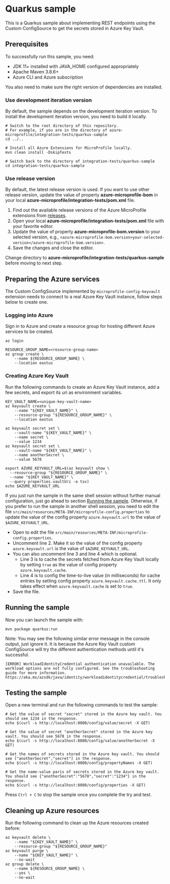 # Quarkus sample

This is a Quarkus sample about implementing REST endpoints using the Custom ConfigSource to get the secrets stored in
Azure Key Vault.

## Prerequisites

To successfully run this sample, you need:

* JDK 11+ installed with JAVA_HOME configured appropriately
* Apache Maven 3.8.6+
* Azure CLI and Azure subscription

You also need to make sure the right version of dependencies are installed.

### Use development iteration version

By default, the sample depends on the development iteration version. To install the development iteration version, you
need to build it locally.

```
# Switch to the root directory of this repository.
# For example, if you are in the directory of azure-microprofile/integration-tests/quarkus-sample
cd ../..

# Install all Azure Extensions for MicroProfile locally.
mvn clean install -DskipTests

# Switch back to the directory of integration-tests/quarkus-sample
cd integration-tests/quarkus-sample
```

### Use release version

By default, the latest release version is used. If you want to use other release version, update the value of property **azure-microprofile-bom** in your local **azure-microprofile/integration-tests/pom.xml** file.

1. Find out the available release versions of the Azure MicroProfile extensions from [releases](https://github.com/Azure/azure-microprofile/releases).
1. Open your local **azure-microprofile/integration-tests/pom.xml** file with your favorite editor.
1. Update the value of property **azure-microprofile-bom.version** to your selected version, e.g., `<azure-microprofile-bom.version>your-selected-version</azure-microprofile-bom.version>`.
1. Save the changes and close the editor.

Change directory to **azure-microprofile/integration-tests/quarkus-sample** before moving to next step.

## Preparing the Azure services

The Custom ConfigSource implemented by `microprofile-config-keyvault` extension needs to connect to a real Azure Key Vault instance, follow steps below to create one.

### Logging into Azure

Sign in to Azure and create a resource group for hosting different Azure services to be created.

```
az login

RESOURCE_GROUP_NAME=<resource-group-name>
az group create \
    --name ${RESOURCE_GROUP_NAME} \
    --location eastus
```

### Creating Azure Key Vault

Run the following commands to create an Azure Key Vault instance, add a few secrets, and export its uri as environment variables.

```
KEY_VAULT_NAME=<unique-key-vault-name>
az keyvault create \
    --name "${KEY_VAULT_NAME}" \
    --resource-group "${RESOURCE_GROUP_NAME}" \
    --location eastus

az keyvault secret set \
    --vault-name "${KEY_VAULT_NAME}" \
    --name secret \
    --value 1234
az keyvault secret set \
    --vault-name "${KEY_VAULT_NAME}" \
    --name anotherSecret \
    --value 5678

export AZURE_KEYVAULT_URL=$(az keyvault show \
  --resource-group "${RESOURCE_GROUP_NAME}" \
  --name "${KEY_VAULT_NAME}" \
  --query properties.vaultUri -o tsv)
echo $AZURE_KEYVAULT_URL
```

If you just run the sample in the same shell session without further manual configuration, just go ahead to section [Running the sample](#running-the-sample). Otherwise, if you prefer to run the sample in another shell session, you need to edit the file `src/main/resources/META-INF/microprofile-config.properties` to update the value of the config property `azure.keyvault.url` to the value of `$AZURE_KEYVAULT_URL`.

* Open to edit the file `src/main/resources/META-INF/microprofile-config.properties`. 
* Uncomment line 2. Make it so the value of the config property `azure.keyvault.url` is the value of `$AZURE_KEYVAULT_URL`.
* You can also uncomment line 3 and line 4 which is optional.
  * Line 3 is to cache the secrets fetched from Azure Key Vault locally by setting `true` as the value of config property `azure.keyvault.cache`.
  * Line 4 is to config the time-to-live value (in milliseconds) for cache entries by setting config property `azure.keyvault.cache.ttl`. It only takes effect when `azure.keyvault.cache` is set to `true`.
* Save the file.

## Running the sample

Now you can launch the sample with:

```
mvn package quarkus:run
```

Note: You may see the following similar error message in the console output, just ignore it. It is because the Azure Key Vault custom ConfigSource will try the different authentication methods until it's successful.

```
[ERROR] WorkloadIdentityCredential authentication unavailable. The workload options are not fully configured. See the troubleshooting guide for more information. https://aka.ms/azsdk/java/identity/workloadidentitycredential/troubleshoot
```

## Testing the sample

Open a new terminal and run the following commands to test the sample:

```
# Get the value of secret "secret" stored in the Azure key vault. You should see 1234 in the response.
echo $(curl -s http://localhost:8080/config/value/secret -X GET)

# Get the value of secret "anotherSecret" stored in the Azure key vault. You should see 5678 in the response.
echo $(curl -s http://localhost:8080/config/value/anotherSecret -X GET)

# Get the names of secrets stored in the Azure key vault. You should see ["anotherSecret","secret"] in the response.
echo $(curl -s http://localhost:8080/config/propertyNames -X GET)

# Get the name-value paris of secrets stored in the Azure key vault. You should see {"anotherSecret":"5678","secret":"1234"} in the response.
echo $(curl -s http://localhost:8080/config/properties -X GET)
```

Press `Ctrl + C` to stop the sample once you complete the try and test.

## Cleaning up Azure resources

Run the following command to clean up the Azure resources created before:

```
az keyvault delete \
    --name "${KEY_VAULT_NAME}" \
    --resource-group "${RESOURCE_GROUP_NAME}"
az keyvault purge \
    --name "${KEY_VAULT_NAME}" \
    --no-wait
az group delete \
    --name ${RESOURCE_GROUP_NAME} \
    --yes \
    --no-wait
```
